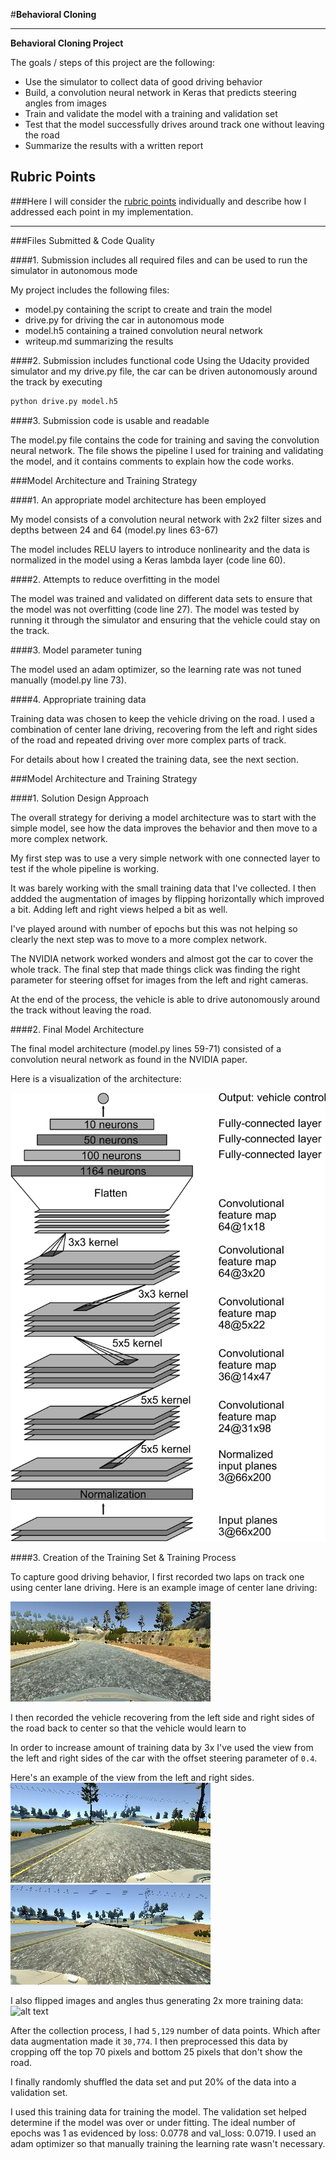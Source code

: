 #**Behavioral Cloning** 

---

**Behavioral Cloning Project**

The goals / steps of this project are the following:
* Use the simulator to collect data of good driving behavior
* Build, a convolution neural network in Keras that predicts steering angles from images
* Train and validate the model with a training and validation set
* Test that the model successfully drives around track one without leaving the road
* Summarize the results with a written report


[//]: # (Image References)

[nvidia]: ./images/nvidia-cnn-architecture.png "nvidia Network Architecture"
[center]: ./images/sample-center.jpg "Sample Center Image"
[left]: ./images/sample-left.jpg "Sample Left Image"
[right]: ./images/sample-right.jpg "Sample Right Image"
[flipped]: ./examples/sample-center-flipped.jpg "Sample Flipped Center Image"

## Rubric Points
###Here I will consider the [rubric points](https://review.udacity.com/#!/rubrics/432/view) individually and describe how I addressed each point in my implementation.  

---
###Files Submitted & Code Quality

####1. Submission includes all required files and can be used to run the simulator in autonomous mode

My project includes the following files:
* model.py containing the script to create and train the model
* drive.py for driving the car in autonomous mode
* model.h5 containing a trained convolution neural network 
* writeup.md summarizing the results

####2. Submission includes functional code
Using the Udacity provided simulator and my drive.py file, the car can be driven autonomously around the track by executing 
```sh
python drive.py model.h5
```

####3. Submission code is usable and readable

The model.py file contains the code for training and saving the convolution neural network. The file shows the pipeline I used for training and validating the model, and it contains comments to explain how the code works.

###Model Architecture and Training Strategy

####1. An appropriate model architecture has been employed

My model consists of a convolution neural network with 2x2 filter sizes and depths between 24 and 64 (model.py lines 63-67) 

The model includes RELU layers to introduce nonlinearity and the data is normalized in the model using a Keras lambda layer (code line 60). 

####2. Attempts to reduce overfitting in the model

<!-- The model contains dropout layers in order to reduce overfitting (model.py lines 65).  -->

The model was trained and validated on different data sets to ensure that the model was not overfitting (code line 27). The model was tested by running it through the simulator and ensuring that the vehicle could stay on the track.

####3. Model parameter tuning

The model used an adam optimizer, so the learning rate was not tuned manually (model.py line 73).

####4. Appropriate training data

Training data was chosen to keep the vehicle driving on the road. I used a combination of center lane driving, recovering from the left and right sides of the road and repeated driving over more complex parts of track.

For details about how I created the training data, see the next section. 

###Model Architecture and Training Strategy

####1. Solution Design Approach

The overall strategy for deriving a model architecture was to start with the simple model, see how the data improves the behavior and then move to a more complex network.

My first step was to use a very simple network with one connected layer to test if the whole pipeline is working.

It was barely working with the small training data that I've collected. I then addded the augmentation of images by flipping horizontally which improved a bit. Adding left and right views helped a bit as well.

I've played around with number of epochs but this was not helping so clearly the next step was to move to a more complex network.

The NVIDIA network worked wonders and almost got the car to cover the whole track. The final step that made things click was finding the right parameter for steering offset for images from the left and right cameras.

At the end of the process, the vehicle is able to drive autonomously around the track without leaving the road.

####2. Final Model Architecture

The final model architecture (model.py lines 59-71) consisted of a convolution neural network as found in the NVIDIA paper.

Here is a visualization of the architecture:

![alt text][nvidia]

####3. Creation of the Training Set & Training Process

To capture good driving behavior, I first recorded two laps on track one using center lane driving. Here is an example image of center lane driving:

![alt text][center]

I then recorded the vehicle recovering from the left side and right sides of the road back to center so that the vehicle would learn to 

In order to increase amount of training data by 3x I've used the view from the left and right sides of the car with the offset steering parameter of `0.4`.

Here's an example of the view from the left and right sides.
![alt text][left]
![alt text][right]

I also flipped images and angles thus generating 2x more training data:
![alt text][flipped]

After the collection process, I had `5,129` number of data points. Which after data augmentation made it `30,774`. I then preprocessed this data by cropping off the top 70 pixels and bottom 25 pixels that don't show the road.

I finally randomly shuffled the data set and put 20% of the data into a validation set. 

I used this training data for training the model. The validation set helped determine if the model was over or under fitting. The ideal number of epochs was 1 as evidenced by loss: 0.0778 and val_loss: 0.0719. I used an adam optimizer so that manually training the learning rate wasn't necessary.
